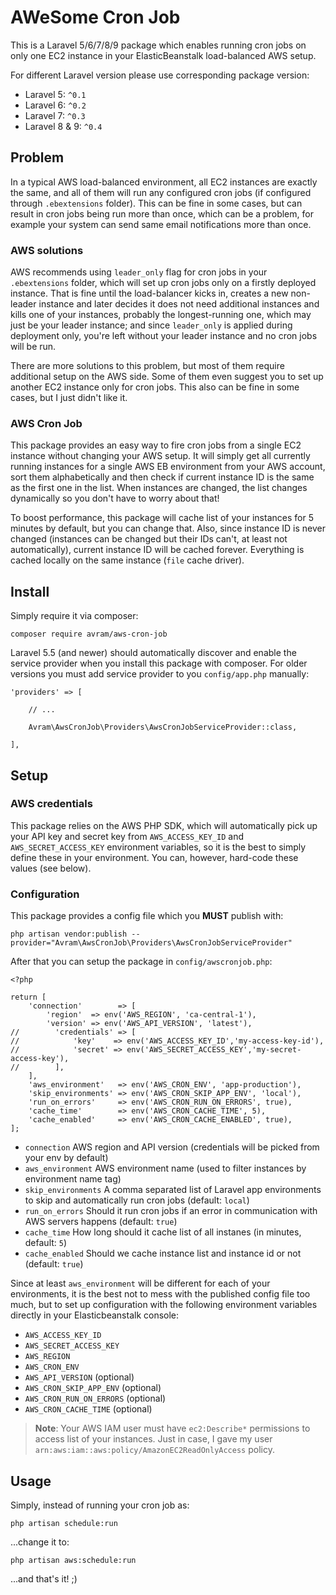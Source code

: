 # AWeSome Cron Job

This is a Laravel 5/6/7/8/9 package which enables running cron jobs on only one EC2 instance in your ElasticBeanstalk load-balanced AWS setup.

For different Laravel version please use corresponding package version:
- Laravel 5: `^0.1`
- Laravel 6: `^0.2`
- Laravel 7: `^0.3`
- Laravel 8 & 9: `^0.4`

## Problem

In a typical AWS load-balanced environment, all EC2 instances are exactly the same, and all of them will run any configured cron jobs (if configured through `.ebextensions` folder). This can be fine in some cases, but can result in cron jobs being run more than once, which can be a problem, for example your system can send same email notifications more than once.

### AWS solutions

AWS recommends using `leader_only` flag for cron jobs in your `.ebextensions` folder, which will set up cron jobs only on a firstly deployed instance. That is fine until the load-balancer kicks in, creates a new non-leader instance and later decides it does not need additional instances and kills one of your instances, probably the longest-running one, which may just be your leader instance; and since `leader_only` is applied during deployment only, you're left without your leader instance and no cron jobs will be run.

There are more solutions to this problem, but most of them require additional setup on the AWS side. Some of them even suggest you to set up another EC2 instance only for cron jobs. This also can be fine in some cases, but I just didn't like it.

### AWS Cron Job

This package provides an easy way to fire cron jobs from a single EC2 instance without changing your AWS setup. It will simply get all currently running instances for a single AWS EB environment from your AWS account, sort them alphabetically and then check if current instance ID is the same as the first one in the list. When instances are changed, the list changes dynamically so you don't have to worry about that!

To boost performance, this package will cache list of your instances for 5 minutes by default, but you can change that. Also, since instance ID is never changed (instances can be changed but their IDs can't, at least not automatically), current instance ID will be cached forever. Everything is cached locally on the same instance (`file` cache driver).

## Install

Simply require it via composer:

    composer require avram/aws-cron-job
    
Laravel 5.5 (and newer) should automatically discover and enable the service provider when you install this package with composer. For older versions you must add service provider to you `config/app.php` manually:

	'providers' => [
	
		// ...
	
		Avram\AwsCronJob\Providers\AwsCronJobServiceProvider::class,
		
	],
    
## Setup

### AWS credentials

This package relies on the AWS PHP SDK, which will automatically pick up your API key and secret key from `AWS_ACCESS_KEY_ID` and `AWS_SECRET_ACCESS_KEY` environment variables, so it is the best to simply define these in your environment. You can, however, hard-code these values (see below). 

### Configuration

This package provides a config file which you **MUST** publish with:

    php artisan vendor:publish --provider="Avram\AwsCronJob\Providers\AwsCronJobServiceProvider"
    
After that you can setup the package in `config/awscronjob.php`:

	<?php
	
	return [
	    'connection'        => [
	        'region'  => env('AWS_REGION', 'ca-central-1'),
	        'version' => env('AWS_API_VERSION', 'latest'),
	//        'credentials' => [
	//            'key'    => env('AWS_ACCESS_KEY_ID','my-access-key-id'),
	//            'secret' => env('AWS_SECRET_ACCESS_KEY','my-secret-access-key'),
	//        ],
	    ],
	    'aws_environment'   => env('AWS_CRON_ENV', 'app-production'),
	    'skip_environments' => env('AWS_CRON_SKIP_APP_ENV', 'local'),
	    'run_on_errors'     => env('AWS_CRON_RUN_ON_ERRORS', true),
	    'cache_time'        => env('AWS_CRON_CACHE_TIME', 5),
	    'cache_enabled'     => env('AWS_CRON_CACHE_ENABLED', true),
	];
	
* `connection` AWS region and API version (credentials will be picked from your env by default)
* `aws_environment` AWS environment name (used to filter instances by environment name tag)
* `skip_environments` A comma separated list of Laravel app environments to skip and automatically run cron jobs (default: `local`)
* `run_on_errors` Should it run cron jobs if an error in communication with AWS servers happens (default: `true`)
* `cache_time` How long should it cache list of all instanes (in minutes, default: `5`)
* `cache_enabled` Should we cache instance list and instance id or not (default: `true`)

Since at least `aws_environment` will be different for each of your environments, it is the best not to mess with the published config file too much, but to set up configuration with the following environment variables directly in your Elasticbeanstalk console:

* `AWS_ACCESS_KEY_ID`
* `AWS_SECRET_ACCESS_KEY`
* `AWS_REGION`
* `AWS_CRON_ENV`
* `AWS_API_VERSION` (optional)
* `AWS_CRON_SKIP_APP_ENV` (optional)
* `AWS_CRON_RUN_ON_ERRORS` (optional)
* `AWS_CRON_CACHE_TIME` (optional)

> **Note**: Your AWS IAM user must have `ec2:Describe*` permissions to access list of your instances. Just in case, I gave my user `arn:aws:iam::aws:policy/AmazonEC2ReadOnlyAccess` policy.
    
## Usage

Simply, instead of running your cron job as:

	php artisan schedule:run
	
...change	it to:

	php artisan aws:schedule:run
	
...and that's it! ;)	
